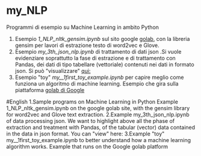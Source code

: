 # my_NLP
Programmi di esempio su Machine Learning in ambito Python

1. Esempio  *1_NLP_nltk_gensim.ipynb* sul sito google [golab](https://colab.research.google.com/drive/1MVo27IfnWeSQcRwAyqT4lS-MuVLEhFzs), con la libreria gensim per lavori di estrazione testo di word2vec e Glove.
2. Esempio *my_3th_json_nlp.ipynb* di trattamento di dati json .Si vuole evidenziare soprattutto la fase di estrazione e di trattamento con Pandas, dei dati di tipo tabellare (vettoriale) contenuti nei dati in formato json. Si può "visualizzare" [qui:](http://nbviewer.jupyter.org/github/scarimp/my_NLP/blob/master/my_3th_json_nlp.ipynb)
3. Esempio "toy"  *my__1first_toy_example.ipynb* per capire meglio come funziona un algoritmo di machine learning. Esempio che gira sulla piattaforma [golab di Google](https://colab.research.google.com/drive/1_GIhK4H8CvEqlY7mI1q8jwfYSNTWnzww)








#English
1.Sample programs on Machine Learning in Python Example 1_NLP_nltk_gensim.ipynb on the google golab site, with the gensim library for word2vec and Glove text extraction. 
2.Example my_3th_json_nlp.ipynb of data processing json. We want to highlight above all the phase of extraction and treatment with Pandas, of the tabular (vector) data contained in the data in json format. You can "view" here: 
3.Example "toy" my__1first_toy_example.ipynb to better understand how a machine learning algorithm works. Example that runs on the Google golab platform
